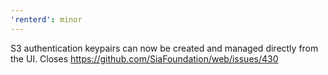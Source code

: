 ```yaml
---
'renterd': minor
---
```


S3 authentication keypairs can now be created and managed directly from the UI. Closes https://github.com/SiaFoundation/web/issues/430
